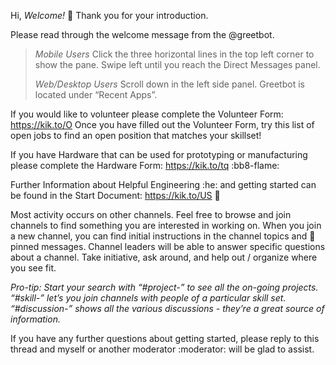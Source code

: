 Hi, *Welcome!* :wave: Thank you for your introduction.

Please read through the welcome message from the @greetbot.
>*Mobile Users*
>Click the three horizontal lines in the top left corner to show the pane. Swipe
>left until you reach the Direct Messages panel.
>
>*Web/Desktop Users*
>Scroll down in the left side panel. Greetbot is located under “Recent Apps”.

If you would like to volunteer please complete the Volunteer Form: https://kik.to/O Once you have filled out the Volunteer Form, try this list of open jobs to find an open position that matches your skillset!

If you have Hardware that can be used for prototyping or manufacturing please complete the Hardware Form: https://kik.to/tq :bb8-flame:

Further Information about Helpful Engineering :he: and getting started can be found in the Start Document: https://kik.to/US :rocket:

Most activity occurs on other channels. Feel free to browse and join channels to find something you are interested in working on. When you join a new channel, you can find initial instructions in the channel topics and :pushpin: pinned messages. Channel leaders will be able to answer specific questions about a channel. Take initiative, ask around, and help out / organize where you see fit.

_Pro-tip: Start your search with “#project-” to see all the on-going projects. “#skill-” let’s you join channels with people of a particular skill set. “#discussion-” shows all the various discussions - they’re a great source of information._

If you have any further questions about getting started, please reply to this thread and myself or another moderator :moderator:  will be glad to assist.
